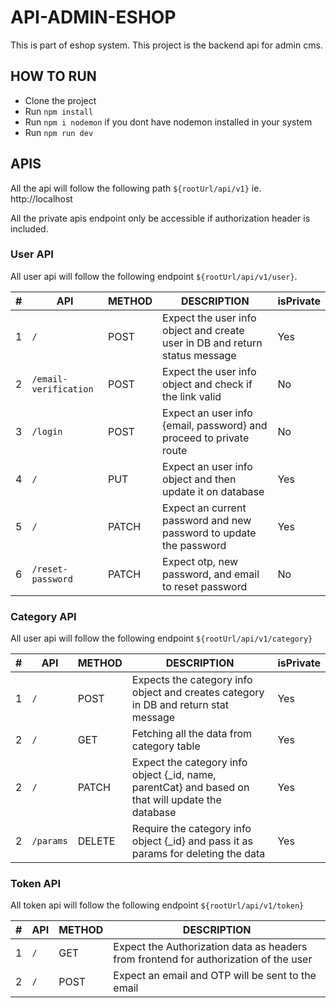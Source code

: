 # API-ADMIN-ESHOP

This is part of eshop system. This project is the backend api for admin cms.

## HOW TO RUN

- Clone the project
- Run `npm install`
- Run `npm i nodemon` if you dont have nodemon installed in your system
- Run `npm run dev`

## APIS

All the api will follow the following path `${rootUrl/api/v1}` ie. http://localhost

All the private apis endpoint only be accessible if authorization header is included.

### User API

All user api will follow the following endpoint `${rootUrl/api/v1/user}`.

| #   | API                   | METHOD | DESCRIPTION                                                                 | isPrivate |
| --- | --------------------- | ------ | --------------------------------------------------------------------------- | --------- |
| 1   | `/`                   | POST   | Expect the user info object and create user in DB and return status message | Yes       |
| 2   | `/email-verification` | POST   | Expect the user info object and check if the link valid                     | No        |
| 3   | `/login`              | POST   | Expect an user info {email, password} and proceed to private route          | No        |
| 4   | `/`                   | PUT    | Expect an user info object and then update it on database                   | Yes       |
| 5   | `/`                   | PATCH  | Expect an current password and new password to update the password          | Yes       |
| 6   | `/reset-password`     | PATCH  | Expect otp, new password, and email to reset password                       | No        |

### Category API

All user api will follow the following endpoint `${rootUrl/api/v1/category}`

| #   | API       | METHOD | DESCRIPTION                                                                                        | isPrivate |
| --- | --------- | ------ | -------------------------------------------------------------------------------------------------- | --------- |
| 1   | `/`       | POST   | Expects the category info object and creates category in DB and return stat message                | Yes       |
| 2   | `/`       | GET    | Fetching all the data from category table                                                          | Yes       |
| 2   | `/`       | PATCH  | Expect the category info object {\_id, name, parentCat} and based on that will update the database | Yes       |
| 2   | `/params` | DELETE | Require the category info object {\_id} and pass it as params for deleting the data                | Yes       |

### Token API

All token api will follow the following endpoint `${rootUrl/api/v1/token}`

| #   | API | METHOD | DESCRIPTION                                                                          |
| --- | --- | ------ | ------------------------------------------------------------------------------------ |
| 1   | `/` | GET    | Expect the Authorization data as headers from frontend for authorization of the user |
| 2   | `/` | POST   | Expect an email and OTP will be sent to the email                                    |
